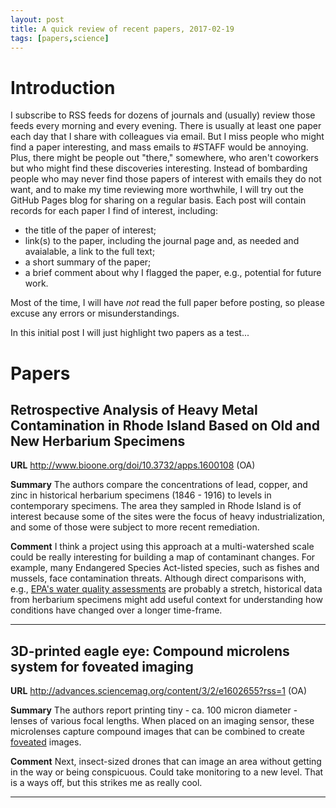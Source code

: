 ```yaml
---
layout: post
title: A quick review of recent papers, 2017-02-19
tags: [papers,science]
---
```


# Introduction

I subscribe to RSS feeds for dozens of journals and (usually) review those feeds
every morning and every evening. There is usually at least one paper each day
that I share with colleagues via email. But I miss people who might find a paper
interesting, and mass emails to \#STAFF would be annoying. Plus, there might be
people out "there," somewhere, who aren't coworkers but who might find these
discoveries interesting. Instead of bombarding people who may never find those 
papers of interest with emails they do not want, and to make my time reviewing
more worthwhile, I will try out the GitHub Pages blog for sharing on a regular
basis. Each post will contain records for each paper I find of interest, including:

- the title of the paper of interest; 
- link(s) to the paper, including the journal page and, as needed and avaialable,
a link to the full text;
- a short summary of the paper;
- a brief comment about why I flagged the paper, e.g., potential for future work.

Most of the time, I will have _not_ read the full paper before posting, so 
please excuse any errors or misunderstandings.

In this initial post I will just highlight two papers as a test...

# Papers

## Retrospective Analysis of Heavy Metal Contamination in Rhode Island Based on Old and New Herbarium Specimens

__URL__ http://www.bioone.org/doi/10.3732/apps.1600108 (OA)

__Summary__ The authors compare the concentrations of lead, copper, and zinc in
historical herbarium specimens (1846 - 1916) to levels in contemporary specimens.
The area they sampled in Rhode Island is of interest because some of the sites
were the focus of heavy industrialization, and some of those were subject to 
more recent remediation.

__Comment__ I think a project using this approach at a multi-watershed scale
could be really interesting for building a map of contaminant changes. For 
example, many Endangered Species Act-listed species, such as fishes and mussels,
face contamination threats. Although direct comparisons with, e.g., 
[EPA's water quality assessments](https://iaspub.epa.gov/waters10/attains_index.home)
are probably a stretch, historical data from herbarium specimens might add 
useful context for understanding how conditions have changed over a longer
time-frame.

----

## 3D-printed eagle eye: Compound microlens system for foveated imaging

__URL__ http://advances.sciencemag.org/content/3/2/e1602655?rss=1 (OA)

__Summary__ The authors report printing tiny - ca. 100 micron diameter - lenses
of various focal lengths. When placed on an imaging sensor, these microlenses
capture compound images that can be combined to create [foveated](http://advances.sciencemag.org/content/3/2/e1602655?rss=1) 
images.

__Comment__ Next, insect-sized drones that can image an area without getting
in the way or being conspicuous. Could take monitoring to a new level. That is
a ways off, but this strikes me as really cool.

----





